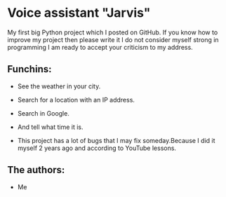 # Voice assistant "Jarvis"
 My first big Python project which I posted on GitHub.
 If you know how to improve my project then please write it I do not consider myself strong in programming I am ready to accept your criticism to my address.
## Funchins:
- See the weather in your city.

- Search for a location with an IP address.

- Search in Google.
- And tell what time it is.
- This project has a lot of bugs that I may fix someday.Because I did it myself 2 years ago and according to YouTube lessons.
## The authors:

- Me

